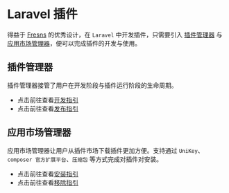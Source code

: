 # Laravel 插件
得益于 [Fresns](https://fresns.cn) 的优秀设计，在 `Laravel` 中开发插件，只需要引入 [插件管理器]() 与 [应用市场管理器]()，便可以完成插件的开发与使用。

## 插件管理器
插件管理器接管了用户在开发阶段与插件运行阶段的生命周期。

- 点击前往查看[开发指引](./create-plugin.md)
- 点击前往查看[发布指引](./publish-plugin.md)

## 应用市场管理器
应用市场管理器让用户从插件市场下载插件更加方便。支持通过 `UniKey`、`composer 官方扩展平台`、`压缩包` 等方式完成对插件对安装。

- 点击前往查看[安装指引](./install-plugin.md)
- 点击前往查看[移除指引](./remove-plugin.md)
